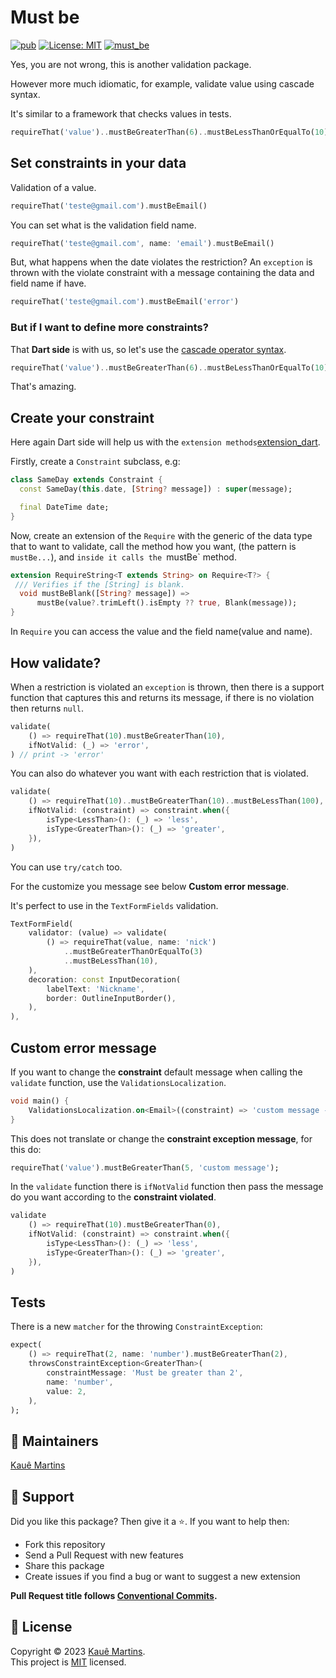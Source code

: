 # Must be

[![pub][pub_badge]][pub_link]
[![License: MIT][license_badge]][license_link]
[![must_be][ci_badge]][ci_link]

Yes, you are not wrong, this is another validation package.

However more much idiomatic, for example, validate value using cascade syntax.

It's similar to a framework that checks values in tests.

```dart
requireThat('value')..mustBeGreaterThan(6)..mustBeLessThanOrEqualTo(10)
```
## Set constraints in your data

Validation of a value.

```dart
requireThat('teste@gmail.com').mustBeEmail()
```

You can set what is the validation field name.

```dart
requireThat('teste@gmail.com', name: 'email').mustBeEmail()
```

But, what happens when the date violates the restriction?
An `exception` is thrown with the violate constraint with a message containing the data and field name if have.

```dart
requireThat('teste@gmail.com').mustBeEmail('error')
```

### But if I want to define more constraints?

That **Dart side** is with us, so let's use the [cascade operator syntax][cascate_dart].

```dart
requireThat('value')..mustBeGreaterThan(6)..mustBeLessThanOrEqualTo(10)
```

That's amazing.

## Create your constraint

Here again Dart side will help us with the `extension methods`[extension_dart].

Firstly, create a `Constraint` subclass, e.g:

```dart
class SameDay extends Constraint {
  const SameDay(this.date, [String? message]) : super(message);

  final DateTime date;
}
```

Now, create an extension of the `Require` with the generic of the data type that to want to validate, call the method how you want, (the pattern is `mustBe...`), and `inside it calls the `mustBe` method.

```dart
extension RequireString<T extends String> on Require<T?> {
 /// Verifies if the [String] is blank.
  void mustBeBlank([String? message]) =>
      mustBe(value?.trimLeft().isEmpty ?? true, Blank(message));
}
```

In `Require` you can access the value and the field name(value and name).

## How validate?

When a restriction is violated an `exception` is thrown, then there is a support function that captures this and returns its message, if there is no violation then returns `null`.

```dart
validate(
    () => requireThat(10).mustBeGreaterThan(10),
    ifNotValid: (_) => 'error',
) // print -> 'error'
```

You can also do whatever you want with each restriction that is violated.

```dart
validate(
    () => requireThat(10)..mustBeGreaterThan(10)..mustBeLessThan(100),
    ifNotValid: (constraint) => constraint.when({
        isType<LessThan>(): (_) => 'less',
        isType<GreaterThan>(): (_) => 'greater',
    }),
)
```

You can use `try/catch` too.

For the customize you message see below **Custom error message**.

It's perfect to use in the `TextFormFields` validation.

```dart
TextFormField(
    validator: (value) => validate(
        () => requireThat(value, name: 'nick')
            ..mustBeGreaterThanOrEqualTo(3)
            ..mustBeLessThan(10),
    ),
    decoration: const InputDecoration(
        labelText: 'Nickname',
        border: OutlineInputBorder(),
    ),
),
```

## Custom error message

If you want to change the **constraint** default message when calling the `validate` function, use the  `ValidationsLocalization`.

```dart
void main() {
    ValidationsLocalization.on<Email>((constraint) => 'custom message - ${constraintException.name}-${constraintException.value}');
}
```

This does not translate or change the **constraint exception message**, for this do:

```dart
requireThat('value').mustBeGreaterThan(5, 'custom message');
```

In the `validate` function there is `ifNotValid` function then pass the message do you want according to the **constraint violated**.

```dart
validate
    () => requireThat(10).mustBeGreaterThan(0),
    ifNotValid: (constraint) => constraint.when({
        isType<LessThan>(): (_) => 'less',
        isType<GreaterThan>(): (_) => 'greater',
    }),
)
```

## Tests

There is a new `matcher` for the throwing `ConstraintException`:

```dart
expect(
    () => requireThat(2, name: 'number').mustBeGreaterThan(2),
    throwsConstraintException<GreaterThan>(
        constraintMessage: 'Must be greater than 2',
        name: 'number',
        value: 2,
    ),
);
```

## 📝 Maintainers

[Kauê Martins][github_profile]

## 🤝 Support

Did you like this package? Then give it a ⭐️. If you want to help then:

- Fork this repository
- Send a Pull Request with new features
- Share this package
- Create issues if you find a bug or want to suggest a new extension

**Pull Request title follows [Conventional Commits][angular_convention]. </br>**

## 📝 License

Copyright © 2023 [Kauê Martins](https://github.com/kmartins).<br />
This project is [MIT](https://opensource.org/licenses/MIT) licensed.

[pub_badge]: https://pub.dev/must_be
[pub_link]: https://pub.dev/must_be
[ci_badge]: https://github.com/kmartins/must_be/actions/workflows/must_be.yaml/badge.svg
[ci_link]: https://github.com/kmartins/must_be/actions
[license_badge]: https://img.shields.io/badge/license-MIT-blue.svg
[license_link]: https://opensource.org/licenses/MIT
[cascate_dart]: https://dart.dev/guides/language/language-tour#cascade-notation
[extension_dart]: https://dart.dev/guides/language/extension-methods
[angular_convention]: https://github.com/angular/angular/blob/22b96b9/CONTRIBUTING.md#-commit-message-guidelines
[github_profile]: https://github.com/kmartins